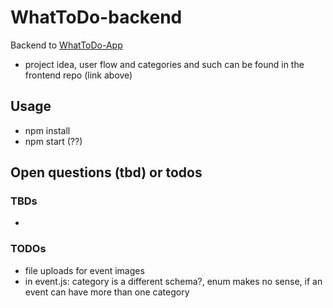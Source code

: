 # WhatToDo-backend
Backend to [WhatToDo-App](https://github.com/Mxx1029/WhatToDo-App/)

- project idea, user flow and categories and such can be found in the frontend repo (link above)

## Usage

- npm install
- npm start (??)

## Open questions (tbd) or todos
### TBDs
- 
### TODOs
- file uploads for event images
- in event.js: category is a different schema?, enum makes no sense, if an event can have more than one category
